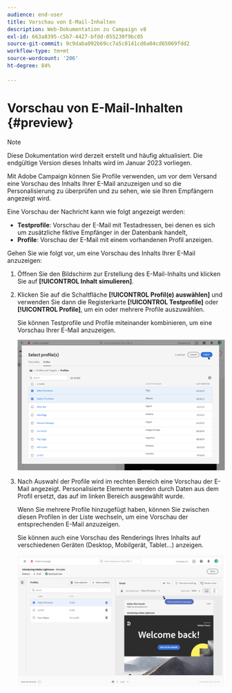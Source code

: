 ```yaml
---
audience: end-user
title: Vorschau von E-Mail-Inhalten
description: Web-Dokumentation zu Campaign v8
exl-id: 663a8395-c5b7-4427-bfdd-055230f9bc05
source-git-commit: 9c9daba092b69cc7a5c8141cd6a04cd65069fdd2
workflow-type: tm+mt
source-wordcount: '206'
ht-degree: 84%

---
```


# Vorschau von E-Mail-Inhalten {#preview}

>[!NOTE]
>
>Diese Dokumentation wird derzeit erstellt und häufig aktualisiert. Die endgültige Version dieses Inhalts wird im Januar 2023 vorliegen.

Mit Adobe Campaign können Sie Profile verwenden, um vor dem Versand eine Vorschau des Inhalts Ihrer E-Mail anzuzeigen und so die Personalisierung zu überprüfen und zu sehen, wie sie Ihren Empfängern angezeigt wird.

Eine Vorschau der Nachricht kann wie folgt angezeigt werden:

* **Testprofile**: Vorschau der E-Mail mit Testadressen, bei denen es sich um zusätzliche fiktive Empfänger in der Datenbank handelt,
* **Profile**: Vorschau der E-Mail mit einem vorhandenen Profil anzeigen.

Gehen Sie wie folgt vor, um eine Vorschau des Inhalts Ihrer E-Mail anzuzeigen:

1. Öffnen Sie den Bildschirm zur Erstellung des E-Mail-Inhalts und klicken Sie auf **[!UICONTROL Inhalt simulieren]**.

1. Klicken Sie auf die Schaltfläche **[!UICONTROL Profil(e) auswählen]** und verwenden Sie dann die Registerkarte **[!UICONTROL Testprofile]** oder **[!UICONTROL Profile]**, um ein oder mehrere Profile auszuwählen.

   Sie können Testprofile und Profile miteinander kombinieren, um eine Vorschau Ihrer E-Mail anzuzeigen.

   ![](assets/preview-profile.png)

1. Nach Auswahl der Profile wird im rechten Bereich eine Vorschau der E-Mail angezeigt. Personalisierte Elemente werden durch Daten aus dem Profil ersetzt, das auf im linken Bereich ausgewählt wurde.

   Wenn Sie mehrere Profile hinzugefügt haben, können Sie zwischen diesen Profilen in der Liste wechseln, um eine Vorschau der entsprechenden E-Mail anzuzeigen.

   Sie können auch eine Vorschau des Renderings Ihres Inhalts auf verschiedenen Geräten (Desktop, Mobilgerät, Tablet...) anzeigen.

   ![](assets/preview.png)
